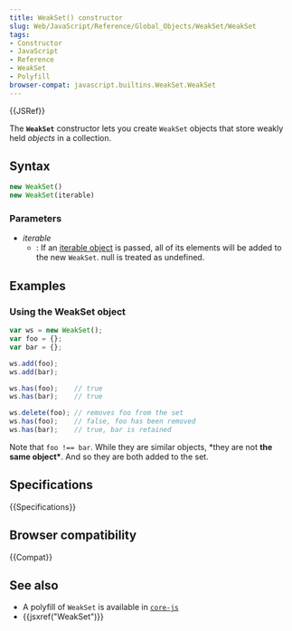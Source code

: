```yaml
---
title: WeakSet() constructor
slug: Web/JavaScript/Reference/Global_Objects/WeakSet/WeakSet
tags:
- Constructor
- JavaScript
- Reference
- WeakSet
- Polyfill
browser-compat: javascript.builtins.WeakSet.WeakSet
---
```

{{JSRef}}

The **`WeakSet`** constructor lets you create `WeakSet` objects that store
weakly held *objects* in a collection.

## Syntax

```js
new WeakSet()
new WeakSet(iterable)
```

### Parameters

*   <var>iterable</var>
    *   : If an
        [iterable object](/en-US/docs/Web/JavaScript/Reference/Statements/for...of)
        is passed, all of its elements will be added to the new `WeakSet`. null is
        treated as undefined.

## Examples

### Using the WeakSet object

```js
var ws = new WeakSet();
var foo = {};
var bar = {};

ws.add(foo);
ws.add(bar);

ws.has(foo);    // true
ws.has(bar);    // true

ws.delete(foo); // removes foo from the set
ws.has(foo);    // false, foo has been removed
ws.has(bar);    // true, bar is retained
```

Note that `foo !== bar`. While they are similar objects, \*they are not **the
same object\***. And so they are both added to the set.

## Specifications

{{Specifications}}

## Browser compatibility

{{Compat}}

## See also

*   A polyfill of `WeakSet` is available in
    [`core-js`](https://github.com/zloirock/core-js#weakset)
*   {{jsxref("WeakSet")}}
